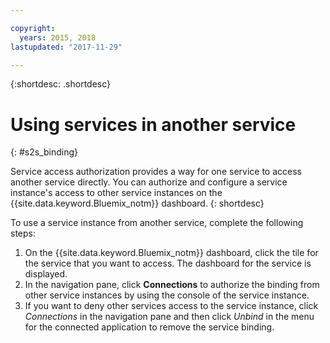 ```yaml
---

copyright:
  years: 2015, 2018
lastupdated: "2017-11-29"

---
```


{:shortdesc: .shortdesc}

# Using services in another service
{: #s2s_binding}

Service access authorization provides a way for one service to access another service
directly. You can authorize and configure a service instance's access to other service instances on
the {{site.data.keyword.Bluemix_notm}} dashboard.
{: shortdesc}

To use a service instance from another service, complete the following steps:

1. On the {{site.data.keyword.Bluemix_notm}} dashboard, click the tile for the service that you want to access. The dashboard for the service is displayed.
2. In the navigation pane, click **Connections** to authorize the binding from other service instances by using the console of the service instance.
3. If you want to deny other services access to the service instance, click *Connections* in the navigation pane and then click *Unbind* in the menu for the connected application to remove the service binding.
